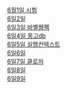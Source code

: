<a href="https://github.com/hbsowo58/FastCampus_Summary/blob/master/README/2019-06/0601.md"> 6월1일 시험<br>
<a href="https://github.com/hbsowo58/FastCampus_Summary/blob/master/README/2019-06/0602.md"> 6일2일 <br>
<a href="https://github.com/hbsowo58/FastCampus_Summary/blob/master/README/2019-06/0603.md"> 6일3일 바벨웹펙 <br>
<a href="https://github.com/hbsowo58/FastCampus_Summary/blob/master/README/2019-06/0604.md"> 6일4일 몽고db <br>
<a href="https://github.com/hbsowo58/FastCampus_Summary/blob/master/README/2019-06/0605.md"> 6일5일 실행컨텍스트 <br>
<a href="https://github.com/hbsowo58/FastCampus_Summary/blob/master/README/2019-06/0606.md"> 6일6일  <br>
<a href="https://github.com/hbsowo58/FastCampus_Summary/blob/master/README/2019-06/0607.md"> 6일7일 클로저 <br>
<a href="https://github.com/hbsowo58/FastCampus_Summary/blob/master/README/2019-06/0608.md"> 6일8일  <br>
<a href="https://github.com/hbsowo58/FastCampus_Summary/blob/master/README/2019-06/0609.md"> 6일9일  <br>